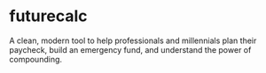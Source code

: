 # futurecalc
A clean, modern tool to help professionals and millennials plan their paycheck, build an emergency fund, and understand the power of compounding.
